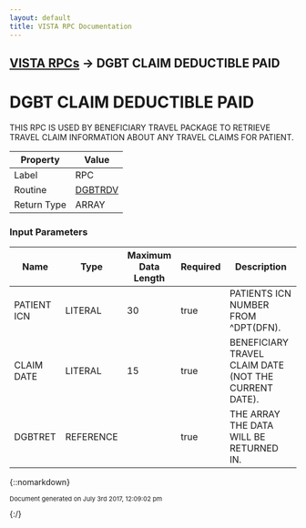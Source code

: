 ```yaml
---
layout: default
title: VISTA RPC Documentation
---
```


## [VISTA RPCs](TableOfContents) &#8594; DGBT CLAIM DEDUCTIBLE PAID
# DGBT CLAIM DEDUCTIBLE PAID

THIS RPC IS USED BY BENEFICIARY TRAVEL PACKAGE TO RETRIEVE TRAVEL CLAIM INFORMATION ABOUT ANY TRAVEL CLAIMS FOR PATIENT.

Property | Value
--- | ---
Label | RPC
Routine | [DGBTRDV](http://code.osehra.org/dox/Routine_DGBTRDV_source.html)
Return Type | ARRAY


### Input Parameters

Name | Type | Maximum Data Length | Required | Description
--- | --- | --- | --- | ---
PATIENT ICN | LITERAL | 30 | true | PATIENTS ICN NUMBER FROM ^DPT(DFN).
CLAIM DATE | LITERAL | 15 | true | BENEFICIARY TRAVEL CLAIM DATE (NOT THE CURRENT DATE).
DGBTRET | REFERENCE |  | true | THE ARRAY THE DATA WILL BE RETURNED IN.



{::nomarkdown} <br/><p style="font-size: 11px">Document generated on July 3rd 2017, 12:09:02 pm</p>{:/}